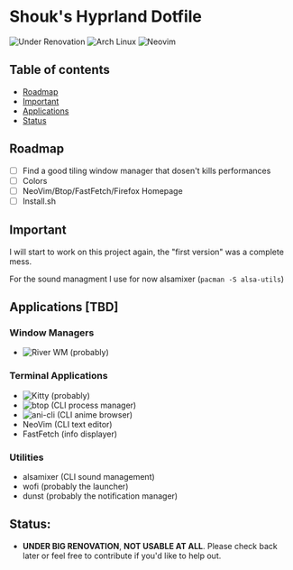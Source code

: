 # Shouk's Hyprland Dotfile

![Under Renovation](https://img.shields.io/badge/Under%20Renovation-red?style=flat)
![Arch Linux](https://img.shields.io/badge/-Arch%20Linux-1793D1?logo=arch-linux&logoColor=white)
![Neovim](https://img.shields.io/badge/Neovim-57A143?logo=neovim&logoColor=white&style=flat)

## Table of contents
- [Roadmap](#Roadmap)
- [Important](#Important)
- [Applications](#Applications)
- [Status](#Status)

## Roadmap
- [ ] Find a good tiling window manager that dosen't kills performances
- [ ] Colors
- [ ] NeoVim/Btop/FastFetch/Firefox Homepage
- [ ] Install.sh

## Important
I will start to work on this project again, the "first version" was a complete mess.

For the sound managment I use for now alsamixer (`pacman -S alsa-utils`)

## Applications [**TBD**]
### Window Managers
- ![River WM](https://codeberg.org/river/river) (probably)

### Terminal Applications
- ![Kitty](https://github.com/kovidgoyal/kitty) (probably)
- ![btop](https://github.com/aristocratos/btop) (CLI process manager)
- ![ani-cli](https://github.com/pystardust/ani-cli) (CLI anime browser)
- NeoVim (CLI text editor)
- FastFetch (info displayer)

### Utilities
- alsamixer (CLI sound management)
- wofi (probably the launcher)
- dunst (probably the notification manager)

## **Status:**
- **UNDER BIG RENOVATION**, **NOT USABLE AT ALL**. Please check back later or feel free to contribute if you'd like to help out.
